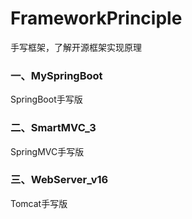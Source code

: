 # FrameworkPrinciple
手写框架，了解开源框架实现原理


### 一、MySpringBoot 
SpringBoot手写版
### 二、SmartMVC_3    
SpringMVC手写版
### 三、WebServer_v16
Tomcat手写版
